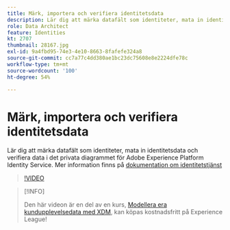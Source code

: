 ```yaml
---
title: Märk, importera och verifiera identitetsdata
description: Lär dig att märka datafält som identiteter, mata in identitetsdata och verifiera data i det privata diagrammet för Adobe Experience Platform Identity Service.
role: Data Architect
feature: Identities
kt: 2707
thumbnail: 28167.jpg
exl-id: 9a4fbd95-74e3-4e10-8663-8fafefe324a8
source-git-commit: cc7a77c4dd380ae1bc23dc75608e8e2224dfe78c
workflow-type: tm+mt
source-wordcount: '100'
ht-degree: 54%

---
```


# Märk, importera och verifiera identitetsdata

Lär dig att märka datafält som identiteter, mata in identitetsdata och verifiera data i det privata diagrammet för Adobe Experience Platform Identity Service. Mer information finns på [dokumentation om identitetstjänst](https://experienceleague.adobe.com/docs/experience-platform/identity/home.html?lang=sv)


>[!VIDEO](https://video.tv.adobe.com/v/28167?quality=12&learn=on)

>[!INFO]
>
> Den här videon är en del av en kurs, [Modellera era kundupplevelsedata med XDM](https://experienceleague.adobe.com/?recommended=ExperiencePlatform-D-1-2021.1.xdm), kan köpas kostnadsfritt på Experience League!
